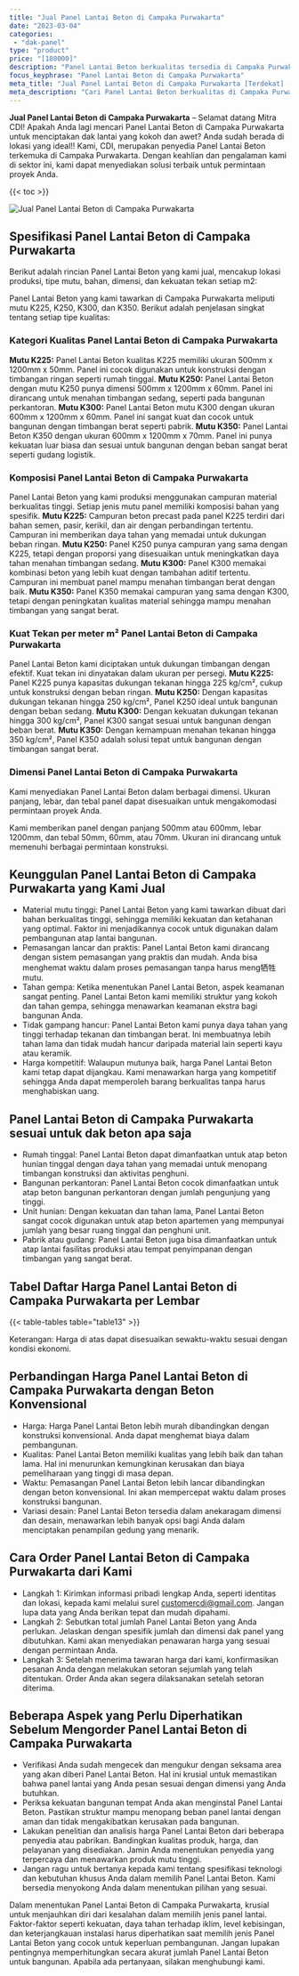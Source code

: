 ```yaml
---
title: "Jual Panel Lantai Beton di Campaka Purwakarta"
date: "2023-03-04"
categories:
 - "dak-panel"
type: "product"
price: "[180000]"
description: "Panel Lantai Beton berkualitas tersedia di Campaka Purwakarta. Solusi ideal untuk proyek konstruksi dengan kualitas unggul, Panel Lantai Beton memberikan ketahanan optimal untuk proyek pembangunan. Dapatkan info lengkap."
focus_keyphrase: "Panel Lantai Beton di Campaka Purwakarta"
meta_title: "Jual Panel Lantai Beton di Campaka Purwakarta [Terdekat] - CDI"
meta_description: "Cari Panel Lantai Beton berkualitas di Campaka Purwakarta?. Tersedia Panel Lantai Beton premium untuk pembangunan. Harga terbaik hanya di sini."
---
```


**Jual Panel Lantai Beton di Campaka Purwakarta** – Selamat datang Mitra CDI! Apakah Anda lagi mencari Panel Lantai Beton di Campaka Purwakarta untuk menciptakan dak lantai yang kokoh dan awet? Anda sudah berada di lokasi yang ideal!! Kami, CDI, merupakan penyedia Panel Lantai Beton terkemuka di Campaka Purwakarta. Dengan keahlian dan pengalaman kami di sektor ini, kami dapat menyediakan solusi terbaik untuk permintaan proyek Anda.

{{< toc >}}

![Jual Panel Lantai Beton di Campaka Purwakarta](/images/dak-panel/dak-panel-01.jpg)

## Spesifikasi Panel Lantai Beton di Campaka Purwakarta

Berikut adalah rincian Panel Lantai Beton yang kami jual, mencakup lokasi produksi, tipe mutu, bahan, dimensi, dan kekuatan tekan setiap m2:

Panel Lantai Beton yang kami tawarkan di Campaka Purwakarta meliputi mutu K225, K250, K300, dan K350. Berikut adalah penjelasan singkat tentang setiap tipe kualitas:

### Kategori Kualitas Panel Lantai Beton di Campaka Purwakarta

**Mutu K225:** Panel Lantai Beton kualitas K225 memiliki ukuran 500mm x 1200mm x 50mm. Panel ini cocok digunakan untuk konstruksi dengan timbangan ringan seperti rumah tinggal.
**Mutu K250:** Panel Lantai Beton dengan mutu K250 punya dimensi 500mm x 1200mm x 60mm. Panel ini dirancang untuk menahan timbangan sedang, seperti pada bangunan perkantoran.
**Mutu K300:** Panel Lantai Beton mutu K300 dengan ukuran 600mm x 1200mm x 60mm. Panel ini sangat kuat dan cocok untuk bangunan dengan timbangan berat seperti pabrik.
**Mutu K350:** Panel Lantai Beton K350 dengan ukuran 600mm x 1200mm x 70mm. Panel ini punya kekuatan luar biasa dan sesuai untuk bangunan dengan beban sangat berat seperti gudang logistik.

### Komposisi Panel Lantai Beton di Campaka Purwakarta

Panel Lantai Beton yang kami produksi menggunakan campuran material berkualitas tinggi. Setiap jenis mutu panel memiliki komposisi bahan yang spesifik.
**Mutu K225:** Campuran beton precast pada panel K225 terdiri dari bahan semen, pasir, kerikil, dan air dengan perbandingan tertentu. Campuran ini memberikan daya tahan yang memadai untuk dukungan beban ringan.
**Mutu K250:** Panel K250 punya campuran yang sama dengan K225, tetapi dengan proporsi yang disesuaikan untuk meningkatkan daya tahan menahan timbangan sedang.
**Mutu K300:** Panel K300 memakai kombinasi beton yang lebih kuat dengan tambahan aditif tertentu. Campuran ini membuat panel mampu menahan timbangan berat dengan baik.
**Mutu K350:** Panel K350 memakai campuran yang sama dengan K300, tetapi dengan peningkatan kualitas material sehingga mampu menahan timbangan yang sangat berat.

### Kuat Tekan per meter m² Panel Lantai Beton di Campaka Purwakarta

Panel Lantai Beton kami diciptakan untuk dukungan timbangan dengan efektif. Kuat tekan ini dinyatakan dalam ukuran per persegi.
**Mutu K225:** Panel K225 punya kapasitas dukungan tekanan hingga 225 kg/cm², cukup untuk konstruksi dengan beban ringan.
**Mutu K250:** Dengan kapasitas dukungan tekanan hingga 250 kg/cm², Panel K250 ideal untuk bangunan dengan beban sedang.
**Mutu K300:** Dengan kekuatan dukungan tekanan hingga 300 kg/cm², Panel K300 sangat sesuai untuk bangunan dengan beban berat.
**Mutu K350:** Dengan kemampuan menahan tekanan hingga 350 kg/cm², Panel K350 adalah solusi tepat untuk bangunan dengan timbangan sangat berat.

### Dimensi Panel Lantai Beton di Campaka Purwakarta

Kami menyediakan Panel Lantai Beton dalam berbagai dimensi. Ukuran panjang, lebar, dan tebal panel dapat disesuaikan untuk mengakomodasi permintaan proyek Anda.

Kami memberikan panel dengan panjang 500mm atau 600mm, lebar 1200mm, dan tebal 50mm, 60mm, atau 70mm. Ukuran ini dirancang untuk memenuhi berbagai permintaan konstruksi.

## Keunggulan Panel Lantai Beton di Campaka Purwakarta yang Kami Jual

*   Material mutu tinggi: Panel Lantai Beton yang kami tawarkan dibuat dari bahan berkualitas tinggi, sehingga memiliki kekuatan dan ketahanan yang optimal. Faktor ini menjadikannya cocok untuk digunakan dalam pembangunan atap lantai bangunan.
*   Pemasangan lancar dan praktis: Panel Lantai Beton kami dirancang dengan sistem pemasangan yang praktis dan mudah. Anda bisa menghemat waktu dalam proses pemasangan tanpa harus meng牺牲 mutu.
*   Tahan gempa: Ketika menentukan Panel Lantai Beton, aspek keamanan sangat penting. Panel Lantai Beton kami memiliki struktur yang kokoh dan tahan gempa, sehingga menawarkan keamanan ekstra bagi bangunan Anda.
*   Tidak gampang hancur: Panel Lantai Beton kami punya daya tahan yang tinggi terhadap tekanan dan timbangan berat. Ini membuatnya lebih tahan lama dan tidak mudah hancur daripada material lain seperti kayu atau keramik.
*   Harga kompetitif: Walaupun mutunya baik, harga Panel Lantai Beton kami tetap dapat dijangkau. Kami menawarkan harga yang kompetitif sehingga Anda dapat memperoleh barang berkualitas tanpa harus menghabiskan uang.

## Panel Lantai Beton di Campaka Purwakarta sesuai untuk dak beton apa saja

*   Rumah tinggal: Panel Lantai Beton dapat dimanfaatkan untuk atap beton hunian tinggal dengan daya tahan yang memadai untuk menopang timbangan konstruksi dan aktivitas penghuni.
*   Bangunan perkantoran: Panel Lantai Beton cocok dimanfaatkan untuk atap beton bangunan perkantoran dengan jumlah pengunjung yang tinggi.
*   Unit hunian: Dengan kekuatan dan tahan lama, Panel Lantai Beton sangat cocok digunakan untuk atap beton apartemen yang mempunyai jumlah yang besar ruang tinggal dan penghuni unit.
*   Pabrik atau gudang: Panel Lantai Beton juga bisa dimanfaatkan untuk atap lantai fasilitas produksi atau tempat penyimpanan dengan timbangan yang sangat berat.

## Tabel Daftar Harga Panel Lantai Beton di Campaka Purwakarta per Lembar

{{< table-tables table="table13" >}}

Keterangan: Harga di atas dapat disesuaikan sewaktu-waktu sesuai dengan kondisi ekonomi.

## Perbandingan Harga Panel Lantai Beton di Campaka Purwakarta dengan Beton Konvensional

*   Harga: Harga Panel Lantai Beton lebih murah dibandingkan dengan konstruksi konvensional. Anda dapat menghemat biaya dalam pembangunan.
*   Kualitas: Panel Lantai Beton memiliki kualitas yang lebih baik dan tahan lama. Hal ini menurunkan kemungkinan kerusakan dan biaya pemeliharaan yang tinggi di masa depan.
*   Waktu: Pemasangan Panel Lantai Beton lebih lancar dibandingkan dengan beton konvensional. Ini akan mempercepat waktu dalam proses konstruksi bangunan.
*   Variasi desain: Panel Lantai Beton tersedia dalam anekaragam dimensi dan desain, menawarkan lebih banyak opsi bagi Anda dalam menciptakan penampilan gedung yang menarik.

## Cara Order Panel Lantai Beton di Campaka Purwakarta dari Kami

*   Langkah 1: Kirimkan informasi pribadi lengkap Anda, seperti identitas dan lokasi, kepada kami melalui surel customercdi@gmail.com. Jangan lupa data yang Anda berikan tepat dan mudah dipahami.
*   Langkah 2: Sebutkan total jumlah Panel Lantai Beton yang Anda perlukan. Jelaskan dengan spesifik jumlah dan dimensi dak panel yang dibutuhkan. Kami akan menyediakan penawaran harga yang sesuai dengan permintaan Anda.
*   Langkah 3: Setelah menerima tawaran harga dari kami, konfirmasikan pesanan Anda dengan melakukan setoran sejumlah yang telah ditentukan. Order Anda akan segera dilaksanakan setelah setoran diterima.
## Beberapa Aspek yang Perlu Diperhatikan Sebelum Mengorder Panel Lantai Beton di Campaka Purwakarta

*   Verifikasi Anda sudah mengecek dan mengukur dengan seksama area yang akan diberi Panel Lantai Beton. Hal ini krusial untuk memastikan bahwa panel lantai yang Anda pesan sesuai dengan dimensi yang Anda butuhkan.
*   Periksa kekuatan bangunan tempat Anda akan menginstal Panel Lantai Beton. Pastikan struktur mampu menopang beban panel lantai dengan aman dan tidak mengakibatkan kerusakan pada bangunan.
*   Lakukan penelitian dan analisis harga Panel Lantai Beton dari beberapa penyedia atau pabrikan. Bandingkan kualitas produk, harga, dan pelayanan yang disediakan. Jamin Anda menentukan penyedia yang terpercaya dan menawarkan produk mutu tinggi.
*   Jangan ragu untuk bertanya kepada kami tentang spesifikasi teknologi dan kebutuhan khusus Anda dalam memilih Panel Lantai Beton. Kami bersedia menyokong Anda dalam menentukan pilihan yang sesuai.

Dalam menentukan Panel Lantai Beton di Campaka Purwakarta, krusial untuk menjauhkan diri dari kesalahan dalam memilih jenis panel lantai. Faktor-faktor seperti kekuatan, daya tahan terhadap iklim, level kebisingan, dan keterjangkauan instalasi harus diperhatikan saat memilih jenis Panel Lantai Beton yang cocok untuk keperluan pembangunan. Jangan lupakan pentingnya memperhitungkan secara akurat jumlah Panel Lantai Beton untuk bangunan. Apabila ada pertanyaan, silakan menghubungi kami.